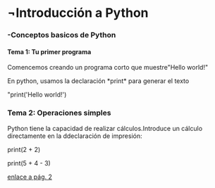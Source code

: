 <h1>¬Introducción a Python</h1>
  <h3>-Conceptos basicos de Python</h3>

   <h4>Tema 1: Tu primer programa</h4></p>
      Comencemos creando un programa corto que muestre"Hello world!"</p>
      En python, usamos la declaración *print* para generar el texto</p>
      "print('Hello world!')</p>

  <h3>Tema 2: Operaciones simples</h3>
 
   Python tiene la capacidad de realizar cálculos.Introduce un cálculo
    directamente en la ddeclaración de impresión:</p>
      print(2 + 2)</p>
      print(5 + 4 - 3) </p>

[enlace a pág. 2](pagina2.md)
